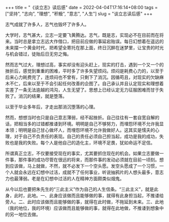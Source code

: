 +++
title = "《谈立志》读后感"
date = 2022-04-04T17:16:14+08:00
tags = ["坚持", "志向", "理想", "积极", "意志", "人生"]
slug = "谈立志读后感"
+++


志气成就了许多人，志气也毁坏了许多人。

大学时，志气甚大，立志一定要飞黄腾达。志气，既是志，实现必不在目前而在将来。当时总是拿立志远大作借口，把目前应做的事延宕贻误。每日幻想着在遥远的未来摆一个黄金时代，把希望全寄托在那上面，终日沉醉在迷梦里，让宝贵的时光与机会错过，徒贻后日无穷之悔。

然而志气过大，理想过高，事实却没有迎头赶上，现实的打击，遇到一个又一个的挫折后，感觉到重重的困难，平时多了许多失望烦闷。烦闷是耗费心力的，以至于后来心力耗费完了，连烦闷也不曾有，只剩下了消沉。因循苟且，对现实的欠缺麻木不仁，后来以至于不会引起任何改善的企图了。自己承认并且认定现实和理想着实差了一条无法逾越的鸿沟，人生无望了。思想上已经认定无力征服困难而甘于失败了。消沉的结果，就是堕落。

以至于毕业多年后，才走出那消沉堕落的心理。

然而，想想当时也只是自己意志薄弱，经不起挫折。自己往往有一套自宽自解的话，把相当多的过错都推诿到环境。明明是自己不够努力，而埋怨环境不允许我显本领；明明是自己甘心做坏人，而埋怨环境不允许我做好人。这其实是懦夫的心理，对于自己不负责任的表现。自己的责任必须自己担当起，成功是我的成功，失败也是我的失败。每个人是他自己的造化主，环境不足畏，犹如命运不足信。

所谓真正立志，不仅要接受现在的事实，尤其要抓住现在的机会。如果立志要做一件事，那件事的成功尽管在很远的将来，而那件事的发动必须就在目前一顷刻。想到应该做，马上就做，不然，就不必发下一个空头愿。发空头愿成了一个习惯，一个人就会永远在幻想中过活，成就不了任何事业，听说抽鸦片的人想头最多，意志力也最薄弱。老是在幻想中过活的人在精神方面颇类似烟鬼。

从今以后也要把朱先生的“三此主义”作为自己的人生信条。“三此主义”，就是此身，此时，此地。一、此身应该做而且能够做的事，就得有此身担当起，不推诿给旁人。二、此时应该做而且能够做的事，就得在此时做，不拖延到未来。三、此地（我的地位，我的环境）应该做而且能够做的事，就得在此地做，不推诿到想象中的另一地位去做。
